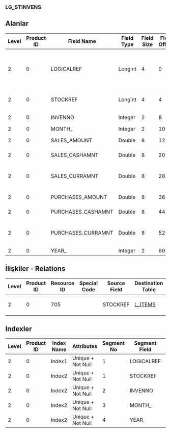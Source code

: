 ### LG_STINVENS

## Alanlar

**Level**|**Product ID**|**Field Name**|**Field Type**|**Field Size**|**Field Offset**|**Türkçe Açıklama**|**Expression**
-----|-----|-----|-----|-----|-----|-----|-----
2|0|LOGICALREF|Longint|4|0|Aylık Alınan / Satılan Malzeme Toplamları|Item Purch/Sls Monthly Totals Logical Reference
2|0|STOCKREF|Longint|4|4|Malzemeler Log. Ref. ITEMS|ITEMS LOGICALREF
2|0|INVENNO|Integer|2|8|Ambar Numarası|Warehouse Number
2|0|MONTH_|Integer|2|10|Ay|Month
2|0|SALES_AMOUNT|Double|8|12|Satış Miktarı|Sales Quantity
2|0|SALES_CASHAMNT|Double|8|20|Satış Tutarı|Sales Amount
2|0|SALES_CURRAMNT|Double|8|28|Satış Tutarı (RD)|Sales Amount (Reporting Currency)
2|0|PURCHASES_AMOUNT|Double|8|36|Alımlar Miktarı|Purchase Quantitiy
2|0|PURCHASES_CASHAMNT|Double|8|44|Alımlar Tutarı|Purchase Amount
2|0|PURCHASES_CURRAMNT|Double|8|52|Satış Tutarı (RD)|Sales Amount (Reporting Currency)
2|0|YEAR_|Integer|2|60|Yıl|Year

## İlişkiler - Relations
**Level**|**Product ID**|**Resource ID**|**Special Code**|**Source Field**|**Destination Table**|**Destination Field**|**Relation Type**|**Extra Condition**
-----|-----|-----|-----|-----|-----|-----|-----|-----
2|0|705||STOCKREF|[L_ITEMS](../LG_ITEMS "L_ITEMS")|LOGICALREF|one-to-many|

## Indexler
**Level**|**Product ID**|**Index Name**|**Attributes**|**Segment No**|**Segment Field**|**Sense**
-----|-----|-----|-----|-----|-----|-----
2|0|Index1|Unique + Not Null|1|LOGICALREF|Ascending
2|0|Index2|Unique + Not Null|1|STOCKREF|Ascending
2|0|Index2|Unique + Not Null|2|INVENNO|Ascending
2|0|Index2|Unique + Not Null|3|MONTH_|Ascending
2|0|Index2|Unique + Not Null|4|YEAR_|Ascending

